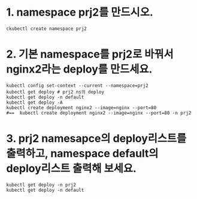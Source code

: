 

# 1. namespace prj2를 만드시오.
```
ckubectl create namespace prj2
```

# 2. 기본 namespace를 prj2로 바꿔서 nginx2라는 deploy를 만드세요.
```
kubectl config set-context --current --namespace=prj2
kubectl get deploy # prj2 ns의 deploy
kubectl get deploy -n default
kubectl get deploy -A
kubectl create deployment nginx2 --image=nginx --port=80
#==  kubectl create deployment nginx2 --image=nginx --port=80 -n prj2
```

# 3. prj2 namesapce의 deploy리스트를 출력하고, namespace default의 deploy리스트 출력해 보세요.
```
kubectl get deploy -n prj2
kubectl get deploy -n default
```
